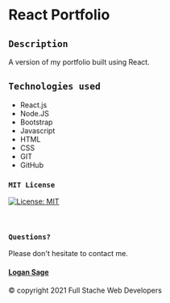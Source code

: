 # React Portfolio

## `Description`

A version of my portfolio built using React.

## `Technologies used`

* React.js
* Node.JS
* Bootstrap
* Javascript
* HTML
* CSS
* GIT
* GitHub

### `MIT License`
[![License: MIT](https://img.shields.io/badge/License-MIT-yellow.svg)](https://opensource.org/licenses/MIT)

<br>

### `Questions?`
Please don't hesitate to contact me.

#### [Logan Sage](https://github.com/sagelogan)

© copyright 2021 Full Stache Web Developers

